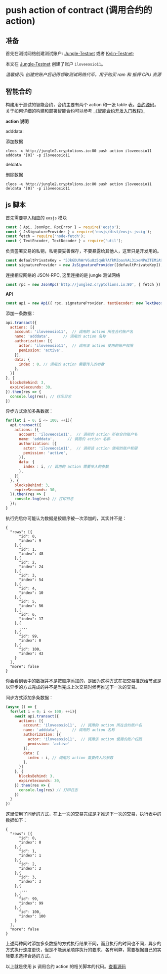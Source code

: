 # push action of contract (调用合约的 action)

## 准备

首先在测试网络创建测试账户: [Jungle-Testnet](https://monitor.jungletestnet.io/#home) 或者 [Kylin-Testnet](https://www.cryptokylin.io/);

本文在 [Jungle-Testnet](https://monitor.jungletestnet.io/#home) 创建了账户 `iloveeosio11`。

*温馨提示: 创建完账户后记得领取测试网络代币，用于购买 ram 和 抵押 CPU 资源*

## 智能合约

构建用于测试的智能合约，合约主要有两个 action 和一张 table 表。[合约源码](../src/contract/iloveeosio11.cpp)。
关于如何详细的构建和部署智能合约可以参考 [《智能合约开发入门教程》](https://github.com/meet-one/documentation/blob/master/docs/eosio-smart-contract-how-to-program.md)

**action 说明**

adddata:

添加数据

```
cleos -u http://jungle2.cryptolions.io:80 push action iloveeosio11 adddata '[0]' -p iloveeosio11
```

deldata:

删除数据

```
cleos -u http://jungle2.cryptolions.io:80 push action iloveeosio11 deldata '[0]' -p iloveeosio11
```

## js 脚本

首先需要导入相应的 `eosjs` 模块

```js
const { Api, JsonRpc, RpcError } = require('eosjs');
const { JsSignatureProvider } = require('eosjs/dist/eosjs-jssig');      // development only
const fetch = require('node-fetch');                                    // node only; not needed in browsers
const { TextEncoder, TextDecoder } = require('util');                   // node only; native TextEncoder/Decoder
```

负责签署交易的私钥，私钥要妥善保存，不要暴露给其他人，这里只是开发用的。

```js
const defaultPrivateKey = "5JkGDUhWrVGu8z5qWk7AfkMZoasVAL3ixeNPoZTEMiA9LZkna6S";
const signatureProvider = new JsSignatureProvider([defaultPrivateKey]);
```

连接相应网络的 JSON-RPC, 这里连接的是 jungle 测试网络

```js
const rpc = new JsonRpc('http://jungle2.cryptolions.io:80', { fetch })
```

**API**

```js
const api = new Api({ rpc, signatureProvider, textDecoder: new TextDecoder(), textEncoder: new TextEncoder() });
```

添加一条数据：

```js
api.transact({
  actions: [{
    account: 'iloveeosio11',  // 调用的 action 所在合约账户名
    name: 'adddata',      // 调用的 action 名称
    authorization: [{
      actor: 'iloveeosio11',  // 调用该 action 使用的账户权限
      pemission: 'active',
    }],
    data: {
      index : 0, // 调用的 action 需要传入的参数
    }, 
  }]
}, {
  blocksBehind: 3,
  expireSecounds: 30,
}).then(res => {
  console.log(res); // 打印日志
})
```

异步方式添加多条数据：

```js
for(let i = 0; i <= 100; ++i){
  api.transact({
    actions: [{
      account: 'iloveeosio11',  // 调用的 action 所在合约账户名
      name: 'adddata',      // 调用的 action 名称
      authorization: [{
        actor: 'iloveeosio11',  // 调用该 action 使用的账户权限
        pemission: 'active',
      }],
      data: {
        index : i, // 调用的 action 需要传入的参数
      }, 
    }]
  }, {
    blocksBehind: 3,
    expireSecounds: 30,
  }).then(res => {
    console.log(res) // 打印日志
  });
}
```
执行完后你可能认为数据是按顺序被一次添加的，其实并不是：

```
{
  "rows": [{
      "id": 0,
      "index": 9
    },{
      "id": 1,
      "index": 48
    },{
      "id": 2,
      "index": 24
    },{
      "id": 3,
      "index": 54
    },{
      "id": 4,
      "index": 10
    },{
      "id": 5,
      "index": 56
    },{
      "id": 6,
      "index": 17
    },{
      ....
    },{
      "id": 99,
      "index": 0
    },{
      "id": 100,
      "index": 43
    }
  ],
  "more": false
}
```
你会看到表中的数据并不是按顺序添加的，是因为这种方式在把交易推送给节点是以异步的方式完成的并不是当完成上次交易时候再推送下一次的交易。

同步方式添加多条数据：

```js
(async () => {
  for(let i = 0; i <= 100; ++i){
    await api.transact({
      actions: [{
        account: 'iloveeosio11',  // 调用的 action 所在合约账户名
        name: 'adddata',      // 调用的 action 名称
        authorization: [{
          actor: 'iloveeosio11',  // 调用该 action 使用的账户权限
          pemission: 'active'
        }],
        data: {
          index : i, // 调用的 action 需要传入的参数
        }, 
      }]
    }, {
      blocksBehind: 3,
      expireSecounds: 30,
    }).then(res => {
      console.log(res) // 打印日志
    })
  }
})
```
这里使用了同步的方式，在上一次的交易完成是才推送下一次的交易，执行表中的数据如下：

```
{
  "rows": [{
      "id": 0,
      "index": 0
    },{
      "id": 1,
      "index": 1
    },{
      "id": 2,
      "index": 2
    },{
      "id": 3,
      "index": 3
    },{
      ....
    },{
      "id": 99,
      "index": 99
    },{
      "id": 100,
      "index": 100
    }
  ],
  "more": false
}
```

上述两种同时添加多条数据的方式执行结果不同，而且执行的时间也不同，异步的方式执行速度更快，但是不能满足顺序执行的要求，各有利弊，需要根据自己的实际要求选择合适的方式。

以上就是使用 js 调用合约 action 的相关脚本的代码。[查看源码](../src/adddata.js)